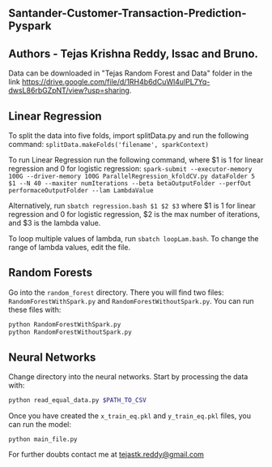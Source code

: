 ## Santander-Customer-Transaction-Prediction-Pyspark

## Authors - Tejas Krishna Reddy, Issac and Bruno.

Data can be downloaded in "Tejas Random Forest and Data" folder in the link https://drive.google.com/file/d/1RH4b6dCuWl4ulPL7Yq-dwsL86rbGZpNT/view?usp=sharing.

## Linear Regression
To split the data into five folds, import splitData.py and run the following command: `splitData.makeFolds('filename', sparkContext)`

To run Linear Regression run the following command, where $1 is 1 for linear regression and 0 for logistic regression:
`spark-submit --executor-memory 100G --driver-memory 100G ParallelRegression_kfoldCV.py dataFolder 5 $1 --N 40 --maxiter numIterations --beta betaOutputFolder --perfOut performaceOutputFolder --lam LambdaValue`

Alternatively, run `sbatch regression.bash $1 $2 $3` where $1 is 1 for linear regression and 0 for logistic regression, $2 is the max number of iterations, and $3 is the lambda value.

To loop multiple values of lambda, run `sbatch loopLam.bash`. To change the range of lambda values, edit the file. 

## Random Forests
Go into the `random_forest` directory. There you will find two files: `RandomForestWithSpark.py` and `RandomForestWithoutSpark.py`. You can run these files with:

```bash
python RandomForestWithSpark.py
python RandomForestWithoutSpark.py
```


## Neural Networks
Change directory into the neural networks. Start by processing the data with:
```bash
python read_equal_data.py $PATH_TO_CSV
```
Once you have created the `x_train_eq.pkl` and `y_train_eq.pkl` files, you can run the model:
```
python main_file.py
```

For further doubts contact me at tejastk.reddy@gmail.com 
